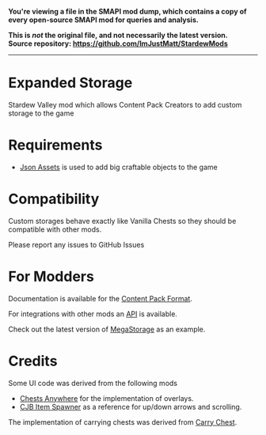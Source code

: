 **You're viewing a file in the SMAPI mod dump, which contains a copy of every open-source SMAPI mod
for queries and analysis.**

**This is _not_ the original file, and not necessarily the latest version.**  
**Source repository: https://github.com/ImJustMatt/StardewMods**

----

# Expanded Storage
Stardew Valley mod which allows Content Pack Creators to add custom storage to the game

# Requirements

* [Json Assets](https://www.nexusmods.com/stardewvalley/mods/1720) is used to add big craftable objects to the game

# Compatibility

Custom storages behave exactly like Vanilla Chests so they should be compatible with other mods.

Please report any issues to GitHub Issues

# For Modders

Documentation is available for the [Content Pack Format](docs/content-format.md).

For integrations with other mods an [API](API) is available.

Check out the latest version of [MegaStorage](https://www.nexusmods.com/stardewvalley/mods/4089) as an example.

# Credits

Some UI code was derived from the following mods

* [Chests Anywhere](https://github.com/Pathoschild/StardewMods/tree/develop/ChestsAnywhere) for the implementation of overlays.
* [CJB Item Spawner](https://github.com/CJBok/SDV-Mods/tree/master/CJBItemSpawner) as a reference for up/down arrows and scrolling.

The implementation of carrying chests was derived from [Carry Chest](https://github.com/spacechase0/CarryChest).
